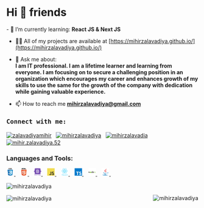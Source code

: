 <h1>Hi 👋 friends</h1>
- 🌱 I’m currently learning: <b>React JS & Next JS</b>

- 👨‍💻 All of my projects are available at [https://mihirzalavadiya.github.io/](https://mihirzalavadiya.github.io/)

- 💬 Ask me about: <br /><b>I am IT professional. I am a lifetime learner and learning from everyone. I am focusing on to secure a challenging position in an organization which encourages my career and enhances growth of my skills to use the same for the growth of the company with dedication while gaining valuable experience.</b>

- 📫 How to reach me **mihirzalavadiya@gmail.com**

<h3 align="left" style="font-family: 'Space Mono', monospace;">Connect with me:</h3>
<p align="left">
<a href="https://twitter.com/zalavadiyamihir" target="blank"><img align="center" src="https://raw.githubusercontent.com/rahuldkjain/github-profile-readme-generator/master/src/images/icons/Social/twitter.svg" alt="zalavadiyamihir" height="20" width="20" /></a>&nbsp;&nbsp;
<a href="https://linkedin.com/in/mihirzalavadiya" target="blank"><img align="center" src="https://raw.githubusercontent.com/rahuldkjain/github-profile-readme-generator/master/src/images/icons/Social/linked-in-alt.svg" alt="mihirzalavadiya" height="20" width="20" /></a>&nbsp;&nbsp;
<a href="https://instagram.com/mihirzalavadia" target="blank"><img align="center" src="https://raw.githubusercontent.com/rahuldkjain/github-profile-readme-generator/master/src/images/icons/Social/instagram.svg" alt="mihirzalavadia" height="20" width="20" /></a>&nbsp;&nbsp;
<a href="https://fb.com/mihir.zalavadiya.52" target="blank"><img align="center" src="https://raw.githubusercontent.com/rahuldkjain/github-profile-readme-generator/master/src/images/icons/Social/facebook.svg" alt="mihir.zalavadiya.52" height="20" width="20" /></a>
</p>

<h3 align="left">Languages and Tools:</h3>
<p align="left"> 
<a href="https://www.w3schools.com/css/" target="_blank" rel="noreferrer"> <img src="https://raw.githubusercontent.com/devicons/devicon/master/icons/css3/css3-original-wordmark.svg" alt="css3" width="20" height="20"/> </a> &nbsp;&nbsp;
<a href="https://www.w3.org/html/" target="_blank" rel="noreferrer"> <img src="https://raw.githubusercontent.com/devicons/devicon/master/icons/html5/html5-original-wordmark.svg" alt="html5" width="20" height="20"/> </a> &nbsp;&nbsp;
<a href="https://getbootstrap.com" target="_blank" rel="noreferrer"> <img src="https://raw.githubusercontent.com/devicons/devicon/master/icons/bootstrap/bootstrap-plain-wordmark.svg" alt="bootstrap" width="20" height="20"/> </a> &nbsp;&nbsp;
<a href="https://developer.mozilla.org/en-US/docs/Web/JavaScript" target="_blank" rel="noreferrer"> <img src="https://raw.githubusercontent.com/devicons/devicon/master/icons/javascript/javascript-original.svg" alt="javascript" width="20" height="20"/> </a> &nbsp;&nbsp;
<a href="https://reactjs.org/" target="_blank" rel="noreferrer"> <img src="https://raw.githubusercontent.com/devicons/devicon/master/icons/react/react-original-wordmark.svg" alt="react" width="20" height="20"/> </a> &nbsp;&nbsp;
<a href="https://www.typescriptlang.org/" target="_blank" rel="noreferrer"> <img src="https://raw.githubusercontent.com/devicons/devicon/master/icons/typescript/typescript-original.svg" alt="typescript" width="20" height="20"/> </a>&nbsp;&nbsp; 
<a href="https://nodejs.org" target="_blank" rel="noreferrer"> <img src="https://raw.githubusercontent.com/devicons/devicon/master/icons/nodejs/nodejs-original-wordmark.svg" alt="nodejs" width="20" height="20"/> </a> &nbsp;&nbsp;
<a href="https://www.java.com" target="_blank" rel="noreferrer"> <img src="https://raw.githubusercontent.com/devicons/devicon/master/icons/java/java-original.svg" alt="java" width="20" height="20"/> </a> &nbsp;&nbsp;
</p>

<p>
<span><img align="center" src="https://github-readme-stats.vercel.app/api?username=mihirzalavadiya&show_icons=true&locale=en" alt="mihirzalavadiya" /></span>

<span><img align="right" src="https://github-readme-streak-stats.herokuapp.com/?user=mihirzalavadiya&" alt="mihirzalavadiya" /></span>
</p>

<p>
<p><img align="center" src="https://github-readme-stats.vercel.app/api/top-langs?username=mihirzalavadiya&show_icons=true&locale=en&layout=compact" alt="mihirzalavadiya" /></p>
</p>




<!--
**mihirzalavadiya/mihirzalavadiya** is a ✨ _special_ ✨ repository because its `README.md` (this file) appears on your GitHub profile.

Here are some ideas to get you started:

- 🔭 I’m currently working on ...
- 🌱 I’m currently learning ...
- 👯 I’m looking to collaborate on ...
- 🤔 I’m looking for help with ...
- 💬 Ask me about ...
- 📫 How to reach me: ...
- 😄 Pronouns: ...
- ⚡ Fun fact: ...
-->
